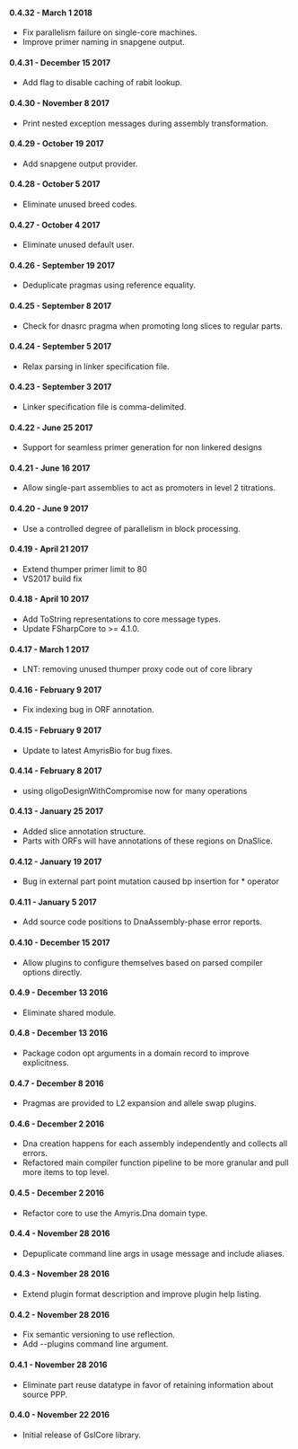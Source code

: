 #### 0.4.32 - March 1 2018
* Fix parallelism failure on single-core machines.
* Improve primer naming in snapgene output.

#### 0.4.31 - December 15 2017
* Add flag to disable caching of rabit lookup.

#### 0.4.30 - November 8 2017
* Print nested exception messages during assembly transformation.

#### 0.4.29 - October 19 2017
* Add snapgene output provider.

#### 0.4.28 - October 5 2017
* Eliminate unused breed codes.

#### 0.4.27 - October 4 2017
* Eliminate unused default user.

#### 0.4.26 - September 19 2017
* Deduplicate pragmas using reference equality.

#### 0.4.25 - September 8 2017
* Check for dnasrc pragma when promoting long slices to regular parts.

#### 0.4.24 - September 5 2017
* Relax parsing in linker specification file.

#### 0.4.23 - September 3 2017
* Linker specification file is comma-delimited.

#### 0.4.22 - June 25 2017
*  Support for seamless primer generation for non linkered designs

#### 0.4.21 - June 16 2017
* Allow single-part assemblies to act as promoters in level 2 titrations.

#### 0.4.20 - June 9 2017
* Use a controlled degree of parallelism in block processing.

#### 0.4.19 - April 21 2017
* Extend thumper primer limit to 80
* VS2017 build fix

#### 0.4.18 - April 10 2017
* Add ToString representations to core message types.
* Update FSharpCore to >= 4.1.0.

#### 0.4.17 - March 1 2017
* LNT: removing unused thumper proxy code out of core library

#### 0.4.16 - February 9 2017
* Fix indexing bug in ORF annotation.

#### 0.4.15 - February 9 2017
* Update to latest AmyrisBio for bug fixes.

#### 0.4.14 - February 8 2017
* using oligoDesignWithCompromise now for many operations

#### 0.4.13 - January 25 2017
* Added slice annotation structure.
* Parts with ORFs will have annotations of these regions on DnaSlice.

#### 0.4.12 - January 19 2017
* Bug in external part point mutation caused bp insertion for * operator

#### 0.4.11 - January 5 2017
* Add source code positions to DnaAssembly-phase error reports.

#### 0.4.10 - December 15 2017
* Allow plugins to configure themselves based on parsed compiler options directly.

#### 0.4.9 - December 13 2016
* Eliminate shared module.

#### 0.4.8 - December 13 2016
* Package codon opt arguments in a domain record to improve explicitness.

#### 0.4.7 - December 8 2016
* Pragmas are provided to L2 expansion and allele swap plugins.

#### 0.4.6 - December 2 2016
* Dna creation happens for each assembly independently and collects all errors.
* Refactored main compiler function pipeline to be more granular and pull more items to top level.

#### 0.4.5 - December 2 2016
* Refactor core to use the Amyris.Dna domain type.

#### 0.4.4 - November 28 2016
* Depuplicate command line args in usage message and include aliases.

#### 0.4.3 - November 28 2016
* Extend plugin format description and improve plugin help listing.

#### 0.4.2 - November 28 2016
* Fix semantic versioning to use reflection.
* Add --plugins command line argument.

#### 0.4.1 - November 28 2016
* Eliminate part reuse datatype in favor of retaining information about source PPP.

#### 0.4.0 - November 22 2016
* Initial release of GslCore library.
